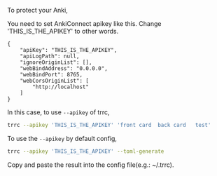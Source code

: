 To protect your Anki,

You need to set AnkiConnect apikey like this.
Change 'THIS_IS_THE_APIKEY' to other words.

```
{
    "apiKey": "THIS_IS_THE_APIKEY",
    "apiLogPath": null,
    "ignoreOriginList": [],
    "webBindAddress": "0.0.0.0",
    "webBindPort": 8765,
    "webCorsOriginList": [
        "http://localhost"
    ]
}
```

In this case, to use `--apikey` of trrc,

```sh
trrc --apikey 'THIS_IS_THE_APIKEY' 'front card	back card	test'
```

To use the `--apikey` by default config,
```sh
trrc --apikey 'THIS_IS_THE_APIKEY' --toml-generate
```

Copy and paste the result into the config file(e.g.: ~/.trrc).

